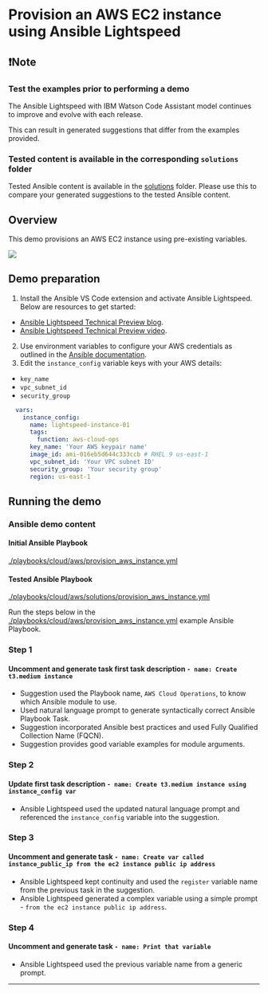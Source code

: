 # Provision an AWS EC2 instance using Ansible Lightspeed

## ❗️Note

### Test the examples prior to performing a demo

The Ansible Lightspeed with IBM Watson Code Assistant model continues to improve and evolve with each release.  

This can result in generated suggestions that differ from the examples provided.

### Tested content is available in the corresponding `solutions` folder

Tested Ansible content is available in the [solutions](./solutions/) folder. Please use this to compare your generated suggestions to the tested Ansible content.

## Overview

This demo provisions an AWS EC2 instance using pre-existing variables.

![](../../../assets/img/provision_aws_instance.gif)

## Demo preparation

1. Install the Ansible VS Code extension and activate Ansible Lightspeed. Below are resources to get started:

- [Ansible Lightspeed Technical Preview blog](https://www.ansible.com/blog/welcome-to-the-ansible-lightspeed-technical-preview).
-  [Ansible Lightspeed Technical Preview video](https://youtu.be/yfXcGB7l0II).



2. Use environment variables to configure your AWS credentials as outlined in the [Ansible documentation](https://docs.ansible.com/ansible/latest/collections/amazon/aws/docsite/guide_aws.html#authentication).
3. Edit the `instance_config` variable keys with your AWS details:

- `key_name`
- `vpc_subnet_id`
- `security_group`

```yaml
  vars:
    instance_config:
      name: lightspeed-instance-01
      tags:
        function: aws-cloud-ops
      key_name: 'Your AWS keypair name'
      image_id: ami-016eb5d644c333ccb # RHEL 9 us-east-1
      vpc_subnet_id: 'Your VPC subnet ID'
      security_group: 'Your security group'
      region: us-east-1
```
## Running the demo

### Ansible demo content

#### Initial Ansible Playbook

[./playbooks/cloud/aws/provision_aws_instance.yml](./provision_ec2_instance.yml)

#### Tested Ansible Playbook

[./playbooks/cloud/aws/solutions/provision_aws_instance.yml](./solutions/provision_ec2_instance.yml)

Run the steps below in the [./playbooks/cloud/aws/provision_aws_instance.yml](./provision_ec2_instance.yml) example Ansible Playbook.

### Step 1

#### Uncomment and generate task first task description `- name: Create t3.medium instance`

- Suggestion used the Playbook name, `AWS Cloud Operations`, to know which Ansible module to use.
- Used natural language prompt to generate syntactically correct Ansible Playbook Task.
- Suggestion incorporated Ansible best practices and used Fully Qualified Collection Name (FQCN).
- Suggestion provides good variable examples for module arguments.

### Step 2

#### Update first task description `- name: Create t3.medium instance using instance_config var`

- Ansible Lightspeed used the updated natural language prompt and referenced the `instance_config` variable into the suggestion.

### Step 3

#### Uncomment and generate task `- name: Create var called instance_public_ip from the ec2 instance public ip address`

- Ansible Lightspeed kept continuity and used the `register` variable name from the previous task in the suggestion.
- Ansible Lightspeed generated a complex variable using a simple prompt - `from the ec2 instance public ip address`.

### Step 4

#### Uncomment and generate task `- name: Print that variable`

- Ansible Lightspeed used the previous variable name from a generic prompt.

---

